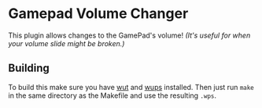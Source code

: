 # Gamepad Volume Changer
This plugin allows changes to the GamePad's volume! *(It's useful for when your volume slide might be broken.)*

## Building

To build this make sure you have [wut](https://github.com/devkitPro/wut) and [wups](https://github.com/wiiu-env/WiiUPluginSystem) installed. Then just run `make` in the same directory as the Makefile and use the resulting `.wps`.

